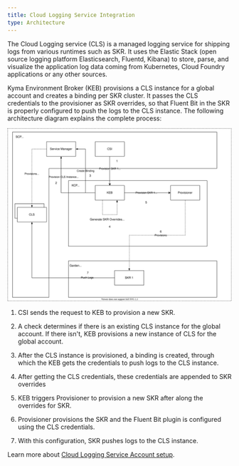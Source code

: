 ```yaml
---
title: Cloud Logging Service Integration
type: Architecture
---
```


The Cloud Logging service (CLS) is a managed logging service for shipping logs from various runtimes such as SKR. It uses the Elastic Stack (open source logging platform Elasticsearch, Fluentd, Kibana) to store, parse, and visualize the application log data coming from Kubernetes, Cloud Foundry applications or any other sources.

 Kyma Environment Broker (KEB) provisions a CLS instance for a global account and creates a binding per SKR cluster. It passes the CLS credentials to the provisioner as SKR overrides, so that Fluent Bit in the SKR is properly configured to push the logs to the CLS instance. The following architecture diagram explains the complete process:

![CLS diagram](./assets/cls-arch.svg)

1. CSI sends the request to KEB to provision a new SKR.
2. A check determines if there is an existing CLS instance for the global account. If there isn't, KEB provisions a new instance of CLS for the global account.


3. After the CLS instance is provisioned, a binding is created, through which the KEB gets the credentials to push logs to the CLS instance.
4. After getting the CLS credentials, these credentials are appended to SKR overrides
5. KEB triggers Provisioner to provision a new SKR after along the overrides for SKR.
6. Provisioner provisions the SKR and the Fluent Bit plugin is configured using the CLS credentials.
7. With this configuration, SKR pushes logs to the CLS instance.

Learn more about [Cloud Logging Service Account setup](./03-12-cls-account-setup.md).
